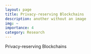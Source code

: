 ```yaml
---
layout: page
title: Privacy-reserving Blockchains
description: another without an image
img: ~
importance: 4
category: Research
---
```


Privacy-reserving Blockchains
